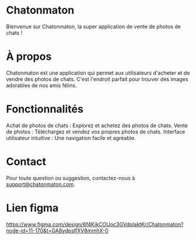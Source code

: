 # Chatonmaton
Bienvenue sur Chatonmaton, la super application de vente de photos de chats !

# À propos
Chatonmaton est une application qui permet aux utilisateurs d'acheter et de vendre des photos de chats. C'est l'endroit parfait pour trouver des images adorables de nos amis félins.

# Fonctionnalités
Achat de photos de chats : Explorez et achetez des photos de chats.
Vente de photos : Téléchargez et vendez vos propres photos de chats.
Interface utilisateur intuitive : Une navigation facile et agréable.

# Contact
Pour toute question ou suggestion, contactez-nous à support@chatonmaton.com.

# Lien figma
https://www.figma.com/design/6f4KikCOUoc3GVdplaktKr/Chatonmaton?node-id=11-170&t=GA8ydpsIfXV8mmhX-0
